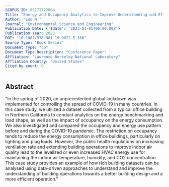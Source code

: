 ```yaml
---
SCOPUS_ID: 85172722804
Title: "Energy and Occupancy Analytics to Improve Understanding and Efficiency of Building Operations—A Case Study of an Office Building in Northern California"
Author: "Luo N."
Journal: "Environmental Science and Engineering"
Publication Date: {'$date': '2023-01-01T00:00:00Z'}
Publication Year: 2023
DOI: "10.1007/978-981-19-9822-5_166"
Source Type: "Book Series"
Document Type: "cp"
Document Type Description: "Conference Paper"
Affliation: "Lawrence Berkeley National Laboratory"
Affliation Country: "United States"
Cited by count: 0
---
```


## Abstract
"In the spring of 2020, an unprecedented global lockdown was implemented for controlling the spread of COVID-19 in many countries. In this case study, we utilized a dataset collected from a typical office building in Northern California to conduct analytics on the energy benchmarking and load shape, as well as the impact of occupancy on the energy consumption. We also investigated and compared the occupancy and energy use pattern before and during the COVID-19 pandemic. The restriction on occupancy tends to reduce the energy consumption in office buildings, particularly on lighting and plug loads. However, the public health regulations on increasing ventilation rate and extending building operations to improve indoor air quality lead to the levelized or even increased HVAC energy use for maintaining the indoor air temperature, humidity, and CO2 concentration. This case study provides an example of how rich building datasets can be analysed using data-driven approaches to understand and improve the understanding of building operations towards a better building design and a more efficient operation."
